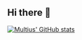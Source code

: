 ## Hi there 👋

[![Multius' GitHub stats](https://github-readme-stats-git-masterrstaa-rickstaa.vercel.app/api?username=Multius&show_icons=true&bg_color=60,163E99,904e95&icon_color=24A6F2&title_color=fff&text_color=fff)](http://multius.me)
<!--
**multius/Multius** is a ✨ _special_ ✨ repository because its `README.md` (this file) appears on your GitHub profile.

Here are some ideas to get you started:

- 🔭 I’m currently working on ...
- 🌱 I’m currently learning ...
- 👯 I’m looking to collaborate on ...
- 🤔 I’m looking for help with ...
- 💬 Ask me about ...
- 📫 How to reach me: ...
- 😄 Pronouns: ...
- ⚡ Fun fact: ...
-->
